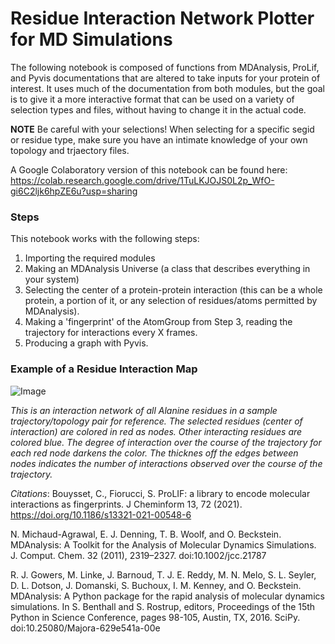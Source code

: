 # Residue Interaction Network Plotter for MD Simulations

The following notebook is composed of functions from MDAnalysis, ProLif, and Pyvis documentations that are altered to take inputs for your protein of interest. It uses much of the documentation from both modules, but the goal is to give it a more interactive format that can be used on a variety of selection types and files, without having to change it in the actual code. 

**NOTE** Be careful with your selections! When selecting for a specific segid or residue type, make sure you have an intimate knowledge of your own topology and trjaectory files.

A Google Colaboratory version of this notebook can be found here: https://colab.research.google.com/drive/1TuLKJOJS0L2p_WfO-gi6C2ljk6hpZE6u?usp=sharing


### Steps
This notebook works with the following steps:
1. Importing the required modules
2. Making an MDAnalysis Universe (a class that describes everything in your system)
3. Selecting the center of a protein-protein interaction (this can be a whole protein, a portion of it, or any selection of residues/atoms permitted by MDAnalysis).
4. Making a 'fingerprint' of the AtomGroup from Step 3, reading the trajectory for interactions every X frames.
5. Producing a graph with Pyvis.

### Example of a Residue Interaction Map
![Image](https://i.imgur.com/tiL7FmR.png)

*This is an interaction network of all Alanine residues in a sample trajectory/topology pair for reference. The selected residues (center of interaction) are colored in red as nodes. Other interacting residues are colored blue. The degree of interaction over the course of the trajectory for each red node darkens the color. The thicknes off the edges between nodes indicates the number of interactions observed over the course of the trajectory.*

*Citations*:
Bouysset, C., Fiorucci, S. ProLIF: a library to encode molecular interactions as fingerprints.
J Cheminform 13, 72 (2021). https://doi.org/10.1186/s13321-021-00548-6

N. Michaud-Agrawal, E. J. Denning, T. B. Woolf, and O. Beckstein. MDAnalysis: A Toolkit for the Analysis of Molecular Dynamics Simulations. J. Comput. Chem. 32 (2011), 2319–2327. doi:10.1002/jcc.21787

R. J. Gowers, M. Linke, J. Barnoud, T. J. E. Reddy, M. N. Melo, S. L. Seyler, D. L. Dotson, J. Domanski, S. Buchoux, I. M. Kenney, and O. Beckstein. MDAnalysis: A Python package for the rapid analysis of molecular dynamics simulations. In S. Benthall and S. Rostrup, editors, Proceedings of the 15th Python in Science Conference, pages 98-105, Austin, TX, 2016. SciPy. doi:10.25080/Majora-629e541a-00e
